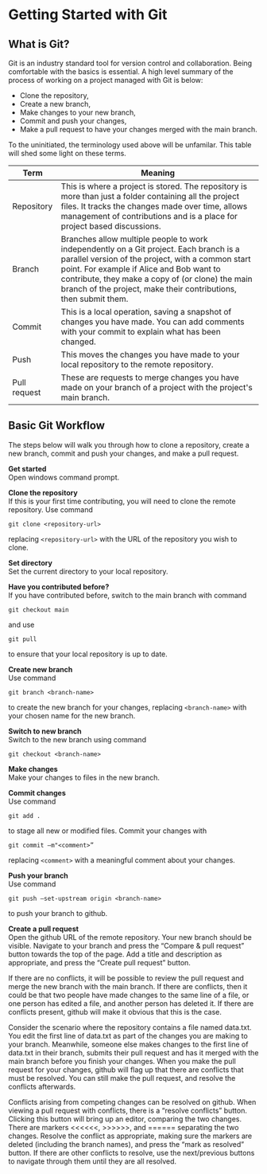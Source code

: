 # Getting Started with Git

## What is Git?
Git is an industry standard tool for version control and collaboration. Being comfortable with the basics is essential. A high level summary of the process of working on a project managed with Git is below:

* Clone the repository,
* Create a new branch,
* Make changes to your new branch,
* Commit and push your changes,
* Make a pull request to have your changes merged with the main branch.

To the uninitiated, the terminology used above will be unfamilar. This table will shed some light on these terms.

|Term|Meaning|
|---|---|
|Repository|This is where a project is stored. The repository is more than just a folder containing all the project files. It tracks the changes made over time, allows management of contributions and is a place for project based discussions.|
|Branch|Branches allow multiple people to work independently on a Git project. Each branch is a parallel version of the project, with a common start point. For example if Alice and Bob want to contribute, they make a copy of (or clone) the main branch of the project, make their contributions, then submit them.|
|Commit|This is a local operation, saving a snapshot of changes you have made. You can add comments with your commit to explain what has been changed.| 
|Push|This moves the changes you have made to your local repository to the remote repository.|
|Pull request|These are requests to merge changes you have made on your branch of a project with the project's main branch.|

## Basic Git Workflow

The steps below will walk you through how to clone a repository, create a new branch, commit and push your changes, and make a pull request.

__Get started__\
Open windows command prompt.

__Clone the repository__\
If this is your first time contributing, you will need to clone the remote repository. Use command 
```console 
git clone <repository-url>
```
replacing ```<repository-url>``` with the URL of the repository you wish to clone.

__Set directory__\
Set the current directory to your local repository.

__Have you contributed before?__\
If you have contributed before, switch to the main branch with command 
```console
git checkout main
```
and use 
```
git pull
```
to ensure that your local repository is up to date.

__Create new branch__\
Use command 
```
git branch <branch-name>
```
to create the new branch for your changes, replacing ```<branch-name>``` with your chosen name for the new branch.

__Switch to new branch__\
Switch to the new branch using command 
```
git checkout <branch-name>
```

__Make changes__\
Make your changes to files in the new branch.

__Commit changes__\
Use command 
```
git add .
```
to stage all new or modified files. Commit your changes with 
```
git commit –m"<comment>”
```
replacing ```<comment>``` with a meaningful comment about your changes.

__Push your branch__\
Use command 
```
git push –set-upstream origin <branch-name>
```
to push your branch to github.

__Create a pull request__\
Open the github URL of the remote repository. Your new branch should be visible. Navigate to your branch and press the “Compare & pull request” button towards the top of the page. Add a title and description as appropriate, and press the “Create pull request” button.

If there are no conflicts, it will be possible to review the pull request and merge the new branch with the main branch. If there are conflicts, then it could be that two people have made changes to the same line of a file, or one person has edited a file, and another person has deleted it. If there are conflicts present, github will make it obvious that this is the case.

Consider the scenario where the repository contains a file named data.txt. You edit the first line of data.txt as part of the changes you are making to your branch. Meanwhile, someone else makes changes to the first line of data.txt in their branch, submits their pull request and has it merged with the main branch before you finish your changes. When you make the pull request for your changes, github will flag up that there are conflicts that must be resolved. You can still make the pull request, and resolve the conflicts afterwards.

Conflicts arising from competing changes can be resolved on github. When viewing a pull request with conflicts, there is a “resolve conflicts” button. Clicking this button will bring up an editor, comparing the two changes. There are markers <<<<<<, >>>>>>, and ====== separating the two changes. Resolve the conflict as appropriate, making sure the markers are deleted (including the branch names), and press the “mark as resolved” button. If there are other conflicts to resolve, use the next/previous buttons to navigate through them until they are all resolved.

